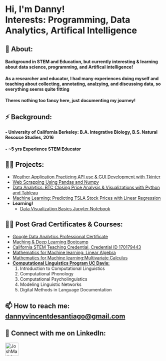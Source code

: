 <h1>Hi, I'm Danny! 
<br/><a>Interests: Programming</a>, <a>Data Analytics</a>, <a>Artifical Intelligence </a> </h1>
<h2>💬 About:</h2>
<h4> Background in STEM and Education, but currently interesting & learning about data science, programming, and Artifical intelligence!</h4>
<h4>As a researcher and educator, I had many experiences doing myself and teaching about collecting, annotating, analzying, and discussing data, so everything seems quite fitting</h4>
<h4>Theres nothing too fancy here, just documenting my journey!</h4>

<h2>⚡ Background:</h2>
<h4> - University of California Berkeley: B.A. Integrative Biology, B.S. Natural Resouce Studies, 2016</h4>
<h4> - ~5 yrs Experience STEM Educator </h4>

<h2>👨‍💻 Projects:</h2>

  - [Weather Application Practicing API use & GUI Development with Tkinter](https://github.com/ddesantiago/City_Weather_Application)
  - [Web Scrapping Using Pandas and Numpy](https://github.com/ddesantiago/webscrap_GDP)
  - [Data Analytics: BTC Closing Price Analysis & Visualizations with Python and Tableau](https://github.com/ddesantiago/BTC_clossing_price_analysis)
  - [Machine Learning: Predicting TSLA Stock Prices with Linear Regression]()
- <b>Learning!</b>
  - [Data Visualization Basics Jupyter Notebook](https://github.com/ddesantiago/Tutorials/tree/master)

<h2>👨‍💻 Post Grad Certificates & Courses:</h2>

- [Google Data Analytics Professional Certificate](https://www.credly.com/badges/b5d2ff94-72b4-489b-bfa0-9c6adcb74a91/linked_in_profile)  
- [Maching & Deep Learning Bootcamp](https://www.credential.net/299ce36e-081b-4cca-80b1-587a3f0966d7#acc.sZNKUjp8)
- [California STEM Teaching Credential, Credential ID 170179443]()
- [Mathematics for Machine learning: Linear Algebra](https://www.coursera.org/account/accomplishments/verify/5HZADHI2OXEG?utm_source=link&utm_medium=certificate&utm_content=cert_image&utm_campaign=sharing_cta&utm_product=course)
- [Mathematics for Machine learning:Multivariate Calculus](https://www.coursera.org/account/accomplishments/verify/VIX5VS488U26)
- <b>[Computational Linguistics Program UC Davis:]()</b>
  1. Introduction to Computational Linguistics
  2. Computational Phonology
  3. Computational Psycholinguistics
  4. Modeling Linguistic Networks
  5. Digital Methods in Language Documentation



## 📫 How to reach me: [dannyvincentdesantiago@gmail.com]()

## 🤳 Connect with me on LinkedIn: 
[<img align="left" alt="JoshMadakor | LinkedIn" width="42px" src="https://cdn.jsdelivr.net/npm/simple-icons@v3/icons/linkedin.svg" />][linkedin]

[linkedin]: www.linkedin.com/in/dvdesantiago/

<!--
**joshmadakor1/joshmadakor1** is a ✨ _special_ ✨ repository because its `README.md` (this file) appears on your GitHub profile.

Here are some ideas to get you started:

- 🔭 I’m currently working on ...
- 🌱 I’m currently learning ...
- 👯 I’m looking to collaborate on ...
- 🤔 I’m looking for help with ...
- 💬 Ask me about ...
- 📫 How to reach me: ...
- ⚡ Fun fact: ...
-->
